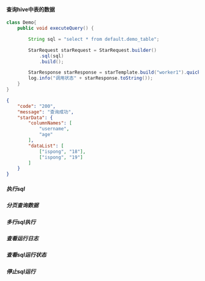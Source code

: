 #### 查询hive中表的数据

```java
class Demo{
    public void executeQuery() {

        String sql = "select * from default.demo_table";

        StarRequest starRequest = StarRequest.builder()
            .sql(sql)
            .build();

        StarResponse starResponse = starTemplate.build("worker1").quickExecuteQuery(starRequest);
        log.info("调用状态" + starResponse.toString());
    }
}
```

```json
{
    "code": "200",
    "message": "查询成功",
    "starData": {
        "columnNames": [
            "username",
            "age"
        ],
        "dataList": [
            ["ispong", "18"],
            ["ispong", "19"]
        ]
    }
}
```

##### 执行sql


##### 分页查询数据


##### 多行sql执行


##### 查看运行日志


##### 查看sql运行状态


##### 停止sql运行
